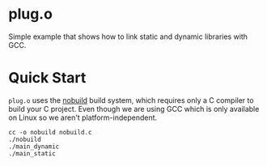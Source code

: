 # plug.o
Simple example that shows how to link static and dynamic libraries with GCC.

# Quick Start

`plug.o` uses the [nobuild](https://github.com/tsoding/nobuild) build system,
which requires only a C compiler to build your C project.
Even though we are using GCC which is only available on Linux so we aren't platform-independent.

```console
cc -o nobuild nobuild.c
./nobuild
./main_dynamic
./main_static
```
